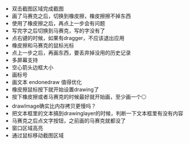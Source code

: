 - 双击截图区域完成截图
- 画了马赛克之后，切换到橡皮擦，橡皮擦擦不掉东西
- 使用了橡皮擦之后，再点上一步会有问题
- 写完字之后切换到马赛克，写的字没有了
- 点右键的时候，如果有dragger，不应该退出应用
- 橡皮擦和马赛克的鼠标光标
- 点上一步之后，再画东西，要丢弃掉没用的历史记录
- 多屏幕支持
- 空心箭头边框大小
- 画标号
- 画文本 endonedraw 值得优化
- 橡皮擦鼠标按下就开始设置drawing了
- 按下橡皮擦或者马赛克的时候最好就开始画，至少画一个⚪
- drawImage确实比内存拷贝更慢吗？
- 把文本框里的文本搞到drawinglayer的时候，判断一下文本框里有没有内容
- 马赛克之后点文字按钮，之前画的马赛克就都没了
- 窗口区域高亮
- 通过鼠标移动截图区域
